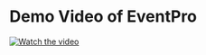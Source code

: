 # Demo Video of EventPro

[![Watch the video](https://img.youtube.com/vi/m2PPeahVJCQ/0.jpg)](https://www.youtube.com/watch?v=m2PPeahVJCQ)
